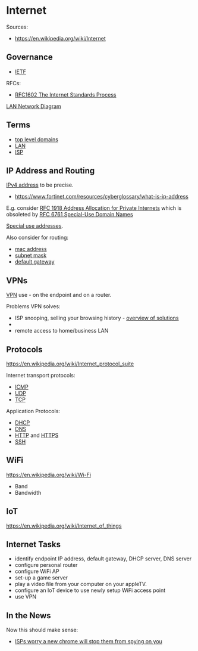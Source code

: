 # Internet

Sources:

* https://en.wikipedia.org/wiki/Internet

## Governance

* [IETF](https://en.wikipedia.org/wiki/Internet_Engineering_Task_Force)

RFCs:

* [RFC1602 The Internet Standards Process](https://datatracker.ietf.org/doc/html/rfc1602)

[LAN Network Diagram](https://www.google.com/search?q=LAN+network+diagram)

## Terms

* [top level domains](https://en.wikipedia.org/wiki/Top-level_domain)
* [LAN](https://en.wikipedia.org/wiki/Local_area_network)
* [ISP](https://en.wikipedia.org/wiki/Internet_service_provider)

## IP Address and Routing

[IPv4 address](https://en.wikipedia.org/wiki/Internet#IP_Addresses)
to be precise.

* https://www.fortinet.com/resources/cyberglossary/what-is-ip-address

E.g. consider
[RFC 1918 Address Allocation for Private Internets](https://datatracker.ietf.org/doc/html/rfc1918)
which is obsoleted by [RFC 6761 Special-Use Domain Names](https://datatracker.ietf.org/doc/html/rfc6761)

[Special use addresses](https://en.wikipedia.org/wiki/Internet_Protocol_version_4#Special-use_addresses).

Also consider for routing:

* [mac address](https://en.wikipedia.org/wiki/MAC_address)
* [subnet mask](https://en.wikipedia.org/wiki/Subnet)
* [default gateway](https://en.wikipedia.org/wiki/Default_gateway)

## VPNs

[VPN](https://en.wikipedia.org/wiki/Virtual_private_network) use - on the
endpoint and on a router.

Problems VPN solves:

* ISP snooping, selling your browsing history -
[overview of solutions](https://www.comparitech.com/blog/vpn-privacy/stop-your-isp-from-snooping-on-you/)
*
* remote access to home/business LAN

## Protocols

https://en.wikipedia.org/wiki/Internet_protocol_suite

Internet transport protocols:

* [ICMP](https://en.wikipedia.org/wiki/Internet_Control_Message_Protocol)
* [UDP](https://en.wikipedia.org/wiki/User_Datagram_Protocol)
* [TCP](https://en.wikipedia.org/wiki/Transmission_Control_Protocol)

Application Protocols:

* [DHCP](https://en.wikipedia.org/wiki/Dynamic_Host_Configuration_Protocol)
* [DNS](https://en.wikipedia.org/wiki/Domain_Name_System)
* [HTTP](https://en.wikipedia.org/wiki/HTTP) and
[HTTPS](https://en.wikipedia.org/wiki/HTTPS)
* [SSH](https://en.wikipedia.org/wiki/Secure_Shell)

## WiFi

https://en.wikipedia.org/wiki/Wi-Fi

* Band
* Bandwidth

## IoT

https://en.wikipedia.org/wiki/Internet_of_things

## Internet Tasks

* identify endpoint IP address, default gateway, DHCP server, DNS server
* configure personal router
* configure WiFi AP
* set-up a game server
* play a video file from your computer on your appleTV.
* configure an IoT device to use newly setup WiFi access point
* use VPN


## In the News

Now this should make sense:

* [ISPs worry a new chrome will stop them from spying on you](https://arstechnica.com/tech-policy/2019/09/isps-worry-a-new-chrome-feature-will-stop-them-from-spying-on-you/)
